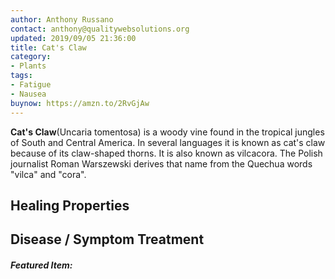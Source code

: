 ```yaml
---
author: Anthony Russano
contact: anthony@qualitywebsolutions.org
updated: 2019/09/05 21:36:00
title: Cat's Claw
category:
- Plants
tags:
- Fatigue
- Nausea
buynow: https://amzn.to/2RvGjAw
---
```

**Cat's Claw**(Uncaria tomentosa) is a woody vine found in the tropical jungles of South and Central America. In several languages it is known as cat's claw because of its claw-shaped thorns. It is also known as vilcacora. The Polish journalist Roman Warszewski derives that name from the Quechua words "vilca" and "cora".

## Healing Properties

## Disease / Symptom Treatment

<h5>Featured Item:</h5>
<script type="text/javascript">
amzn_assoc_tracking_id = "alchemistco07-20";
amzn_assoc_ad_mode = "manual";
amzn_assoc_ad_type = "smart";
amzn_assoc_marketplace = "amazon";
amzn_assoc_region = "US";
amzn_assoc_design = "enhanced_links";
amzn_assoc_asins = "B014PY1GU4";
amzn_assoc_placement = "adunit";
amzn_assoc_linkid = "ada22188ed1857a2f33d414304f0d349";
</script>
<script src="//z-na.amazon-adsystem.com/widgets/onejs?MarketPlace=US"></script>

[^1]: **Title:** <br>**Author(s):**  <br>**Institution(s):** <br>**Publication:** <i> </i><br>**Date:** <br>**Abstract:** <i> </i><br>**Link:** []()<br>**Citations:**   